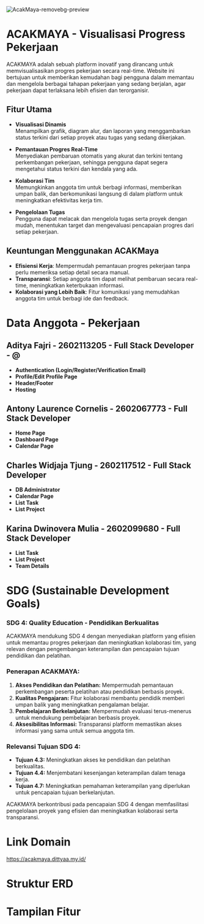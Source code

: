 ![AcakMaya-removebg-preview](https://github.com/user-attachments/assets/0c7dcaf6-3cea-4bab-a360-95127537b227)

# ACAKMAYA - Visualisasi Progress Pekerjaan

ACAKMAYA adalah sebuah platform inovatif yang dirancang untuk memvisualisasikan progres pekerjaan secara real-time. Website ini bertujuan untuk memberikan kemudahan bagi pengguna dalam memantau dan mengelola berbagai tahapan pekerjaan yang sedang berjalan, agar pekerjaan dapat terlaksana lebih efisien dan terorganisir.

## Fitur Utama

- **Visualisasi Dinamis**  
  Menampilkan grafik, diagram alur, dan laporan yang menggambarkan status terkini dari setiap proyek atau tugas yang sedang dikerjakan.
  
- **Pemantauan Progres Real-Time**  
  Menyediakan pembaruan otomatis yang akurat dan terkini tentang perkembangan pekerjaan, sehingga pengguna dapat segera mengetahui status terkini dan kendala yang ada.
  
- **Kolaborasi Tim**  
  Memungkinkan anggota tim untuk berbagi informasi, memberikan umpan balik, dan berkomunikasi langsung di dalam platform untuk meningkatkan efektivitas kerja tim.

- **Pengelolaan Tugas**  
  Pengguna dapat melacak dan mengelola tugas serta proyek dengan mudah, menentukan target dan mengevaluasi pencapaian progres dari setiap pekerjaan.

## Keuntungan Menggunakan ACAKMaya

- **Efisiensi Kerja**: Mempermudah pemantauan progres pekerjaan tanpa perlu memeriksa setiap detail secara manual.
- **Transparansi**: Setiap anggota tim dapat melihat pembaruan secara real-time, meningkatkan keterbukaan informasi.
- **Kolaborasi yang Lebih Baik**: Fitur komunikasi yang memudahkan anggota tim untuk berbagi ide dan feedback.

# Data Anggota - Pekerjaan
## Aditya Fajri - 2602113205 - Full Stack Developer - @
- **Authentication (Login/Register/Verification Email)**
- **Profile/Edit Profile Page**
- **Header/Footer**
- **Hosting**

## Antony Laurence Cornelis - 2602067773 - Full Stack Developer
- **Home Page**
- **Dashboard Page**
- **Calendar Page**

## Charles Widjaja Tjung - 2602117512 - Full Stack Developer
- **DB Administrator**
- **Calendar Page**
- **List Task**
- **List Project**

## Karina Dwinovera Mulia - 2602099680 - Full Stack Developer
- **List Task**
- **List Project**
- **Team Details**

# SDG (Sustainable Development Goals)
### SDG 4: **Quality Education** - **Pendidikan Berkualitas**

ACAKMAYA mendukung SDG 4 dengan menyediakan platform yang efisien untuk memantau progres pekerjaan dan meningkatkan kolaborasi tim, yang relevan dengan pengembangan keterampilan dan pencapaian tujuan pendidikan dan pelatihan.

### Penerapan ACAKMAYA:
1. **Akses Pendidikan dan Pelatihan:** Mempermudah pemantauan perkembangan peserta pelatihan atau pendidikan berbasis proyek.
2. **Kualitas Pengajaran:** Fitur kolaborasi membantu pendidik memberi umpan balik yang meningkatkan pengalaman belajar.
3. **Pembelajaran Berkelanjutan:** Mempermudah evaluasi terus-menerus untuk mendukung pembelajaran berbasis proyek.
4. **Aksesibilitas Informasi:** Transparansi platform memastikan akses informasi yang sama untuk semua anggota tim.

### Relevansi Tujuan SDG 4:
- **Tujuan 4.3:** Meningkatkan akses ke pendidikan dan pelatihan berkualitas.
- **Tujuan 4.4:** Menjembatani kesenjangan keterampilan dalam tenaga kerja.
- **Tujuan 4.7:** Meningkatkan pemahaman keterampilan yang diperlukan untuk pencapaian tujuan berkelanjutan.

ACAKMAYA berkontribusi pada pencapaian SDG 4 dengan memfasilitasi pengelolaan proyek yang efisien dan meningkatkan kolaborasi serta transparansi.

# Link Domain
https://acakmaya.dittyaa.my.id/

# Struktur ERD

# Tampilan Fitur


